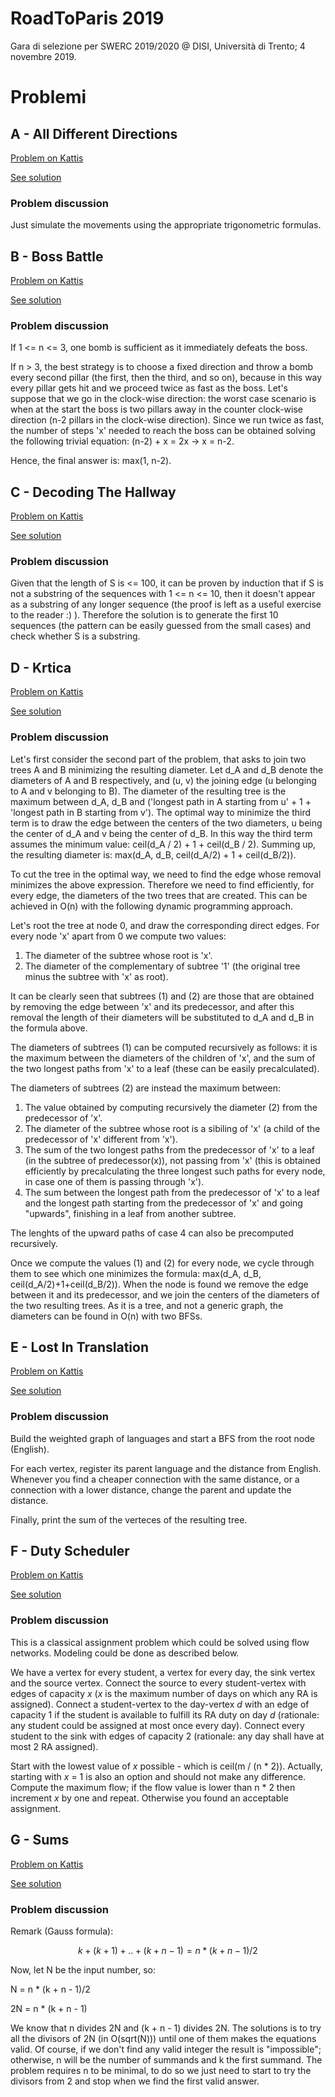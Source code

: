 # RoadToParis 2019

Gara di selezione per SWERC 2019/2020 @ DISI, Università di Trento; 4 novembre 2019.

# Problemi

## A - All Different Directions

[Problem on Kattis](https://open.kattis.com/problems/alldifferentdirections)

[See solution](alldifferentdirections.cpp)

### Problem discussion

Just simulate the movements using the appropriate trigonometric formulas.

## B - Boss Battle

[Problem on Kattis](https://open.kattis.com/problems/bossbattle)

[See solution](bossbattle.cpp)

### Problem discussion

If 1 <= n <= 3, one bomb is sufficient as it immediately defeats the boss.

If n > 3, the best strategy is to choose a fixed direction and throw a bomb every second pillar (the first, then the third, and so on),
because in this way every pillar gets hit and we proceed twice as fast as the boss.
Let's suppose that we go in the clock-wise direction: the worst case scenario is when at the start the boss is two pillars away in the
counter clock-wise direction (n-2 pillars in the clock-wise direction). Since we run twice as fast, the number of steps 'x' needed to
reach the boss can be obtained solving the following trivial equation: (n-2) + x = 2x -> x = n-2.

Hence, the final answer is: max(1, n-2).

## C - Decoding The Hallway

[Problem on Kattis](https://open.kattis.com/problems/decodingthehallway)

[See solution](decodingthehallway.cpp)

### Problem discussion

Given that the length of S is <= 100, it can be proven by induction that if S is not a substring of the sequences with 1 <= n <= 10,
then it doesn't appear as a substring of any longer sequence (the proof is left as a useful exercise to the reader :) ).
Therefore the solution is to generate the first 10 sequences (the pattern can be easily guessed from the small cases) and check whether
S is a substring.

## D - Krtica

[Problem on Kattis](https://open.kattis.com/problems/krtica)

[See solution](krtica.cpp)

### Problem discussion

Let's first consider the second part of the problem, that asks to join two trees A and B minimizing the resulting diameter.
Let d_A and d_B denote the diameters of A and B respectively, and (u, v) the joining edge (u belonging to A and v belonging to B).
The diameter of the resulting tree is the maximum between d_A, d_B and ('longest path in A starting from u' + 1 + 'longest path in B starting from v').
The optimal way to minimize the third term is to draw the edge between the centers of the two diameters, u being the center of d_A and
v being the center of d_B. In this way the third term assumes the minimum value: ceil(d_A / 2) + 1 + ceil(d_B / 2).
Summing up, the resulting diameter is: max(d_A, d_B, ceil(d_A/2) + 1 + ceil(d_B/2)).

To cut the tree in the optimal way, we need to find the edge whose removal minimizes the above expression. Therefore we need to find
efficiently, for every edge, the diameters of the two trees that are created. This can be achieved in O(n) with the following
dynamic programming approach.

Let's root the tree at node 0, and draw the corresponding direct edges. For every node 'x' apart from 0 we compute two values:
1) The diameter of the subtree whose root is 'x'.
2) The diameter of the complementary of subtree '1' (the original tree minus the subtree with 'x' as root).

It can be clearly seen that subtrees (1) and (2) are those that are obtained by removing the edge between 'x' and its predecessor,
and after this removal the length of their diameters will be substituted to d_A and d_B in the formula above.

The diameters of subtrees (1) can be computed recursively as follows: it is the maximum between the diameters of the children of 'x',
and the sum of the two longest paths from 'x' to a leaf (these can be easily precalculated).

The diameters of subtrees (2) are instead the maximum between:
1) The value obtained by computing recursively the diameter (2) from the predecessor of 'x'.
2) The diameter of the subtree whose root is a sibiling of 'x' (a child of the predecessor of 'x' different from 'x').
3) The sum of the two longest paths from the predecessor of 'x' to a leaf (in the subtree of predecessor(x)), not passing from 'x'
   (this is obtained efficiently by precalculating the three longest such paths for every node, in case one of them is passing through 'x').
4) The sum between the longest path from the predecessor of 'x' to a leaf and the longest path starting from the predecessor of 'x' and
   going "upwards", finishing in a leaf from another subtree.
   
The lenghts of the upward paths of case 4 can also be precomputed recursively.

Once we compute the values (1) and (2) for every node, we cycle through them to see which one minimizes the formula:
max(d_A, d_B, ceil(d_A/2)+1+ceil(d_B/2)).
When the node is found we remove the edge between it and its predecessor, and we join the centers of the diameters of the two resulting trees.
As it is a tree, and not a generic graph, the diameters can be found in O(n) with two BFSs.

## E - Lost In Translation

[Problem on Kattis](https://open.kattis.com/problems/lost)

[See solution](lost.cpp)

### Problem discussion

Build the weighted graph of languages and start a BFS from the root node (English).

For each vertex, register its parent language and the distance from English.
Whenever you find a cheaper connection with the same distance, or a connection with a lower distance, change the parent and update the distance.

Finally, print the sum of the verteces of the resulting tree.

## F - Duty Scheduler

[Problem on Kattis](https://open.kattis.com/problems/dutyscheduler)

[See solution](dutyscheduler.cpp)

### Problem discussion

This is a classical assignment problem which could be solved using flow networks. Modeling could be done as described below.

We have a vertex for every student, a vertex for every day, the sink vertex and the source vertex.
Connect the source to every student-vertex with edges of capacity *x* (*x* is the maximum number of days on which any RA is assigned).
Connect a student-vertex to the day-vertex *d* with an edge of capacity 1 if the student is available to fulfill its RA duty on day *d* (rationale: any student could be assigned at most once every day).
Connect every student to the sink with edges of capacity 2 (rationale: any day shall have at most 2 RA assigned).

Start with the lowest value of *x* possible - which is ceil(m / (n * 2)). Actually, starting with *x* = 1 is also an option and should not make any difference.
Compute the maximum flow; if the flow value is lower than n * 2 then increment *x* by one and repeat.
Otherwise you found an acceptable assignment.

## G - Sums
[Problem on Kattis](https://open.kattis.com/problems/consecutivesums)

[See solution](consecutivesums.cpp)

### Problem discussion
Remark (Gauss formula):
```math
k + (k+1) + .. + (k+n-1) = n * (k + n - 1)/2
```

Now, let N be the input number, so:

N = n * (k + n - 1)/2

2N = n * (k + n - 1)

We know that n divides 2N and (k + n - 1) divides 2N. The solutions is to try all the divisors of 2N (in O(sqrt(N))) until one of them makes the equations valid. Of course, if we don't find any valid integer the result is "impossible"; otherwise, n will be the number of summands and k the first summand. The problem requires n to be minimal, to do so we just need to start to try the divisors from 2 and stop when we find the first valid answer.

